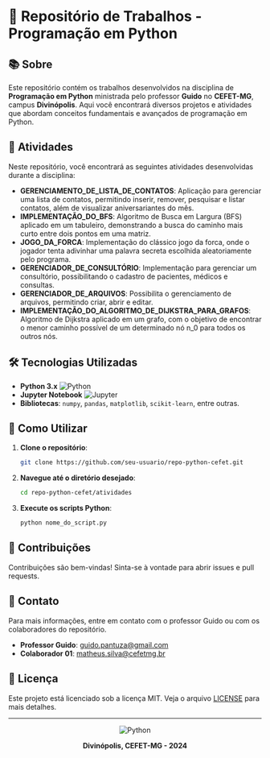 # 🐍 Repositório de Trabalhos - Programação em Python


## 📚 Sobre

Este repositório contém os trabalhos desenvolvidos na disciplina de **Programação em Python** ministrada pelo professor **Guido** no **CEFET-MG**, campus **Divinópolis**. Aqui você encontrará diversos projetos e atividades que abordam conceitos fundamentais e avançados de programação em Python.

## 📂 Atividades

Neste repositório, você encontrará as seguintes atividades desenvolvidas durante a disciplina:

- **GERENCIAMENTO_DE_LISTA_DE_CONTATOS**: Aplicação para gerenciar uma lista de contatos, permitindo inserir, remover, pesquisar e listar contatos, além de visualizar aniversariantes do mês.
- **IMPLEMENTAÇÃO_DO_BFS**: Algoritmo de Busca em Largura (BFS) aplicado em um tabuleiro, demonstrando a busca do caminho mais curto entre dois pontos em uma matriz.
- **JOGO_DA_FORCA**: Implementação do clássico jogo da forca, onde o jogador tenta adivinhar uma palavra secreta escolhida aleatoriamente pelo programa.
- **GERENCIADOR_DE_CONSULTÓRIO**: Implementação para gerenciar um consultório, possibilitando o cadastro de pacientes, médicos e consultas.
- **GERENCIADOR_DE_ARQUIVOS**: Possibilita o gerenciamento de arquivos, permitindo criar, abrir e editar.
- **IMPLEMENTAÇÃO_DO_ALGORITMO_DE_DIJKSTRA_PARA_GRAFOS**: Algoritmo de Dijkstra aplicado em um grafo, com o objetivo de encontrar o menor caminho possível de um determinado nó n_0 para todos os outros nós.

## 🛠️ Tecnologias Utilizadas

- **Python 3.x** ![Python](https://img.shields.io/badge/Python-3.x-blue)
- **Jupyter Notebook** ![Jupyter](https://img.shields.io/badge/Jupyter-Notebook-orange)
- **Bibliotecas**: `numpy`, `pandas`, `matplotlib`, `scikit-learn`, entre outras.

## 🚀 Como Utilizar

1. **Clone o repositório**:
    ```bash
    git clone https://github.com/seu-usuario/repo-python-cefet.git
    ```
2. **Navegue até o diretório desejado**:
    ```bash
    cd repo-python-cefet/atividades
    ```
3. **Execute os scripts Python**:
    ```bash
    python nome_do_script.py
    ```

## 🤝 Contribuições

Contribuições são bem-vindas! Sinta-se à vontade para abrir issues e pull requests.

## 📧 Contato

Para mais informações, entre em contato com o professor Guido ou com os colaboradores do repositório.

- **Professor Guido**: guido.pantuza@gmail.com
- **Colaborador 01**: matheus.silva@cefetmg.br

## 📜 Licença

Este projeto está licenciado sob a licença MIT. Veja o arquivo [LICENSE](LICENSE) para mais detalhes.

---

<div align="center">

![Python](https://www.python.org/static/community_logos/python-logo.png)

**Divinópolis, CEFET-MG - 2024**

</div>


